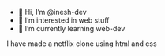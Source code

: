 - 👋 Hi, I’m @inesh-dev
- 👀 I’m interested in web stuff
- 🌱 I’m currently learning web-dev

I have made a netflix clone using html and css

